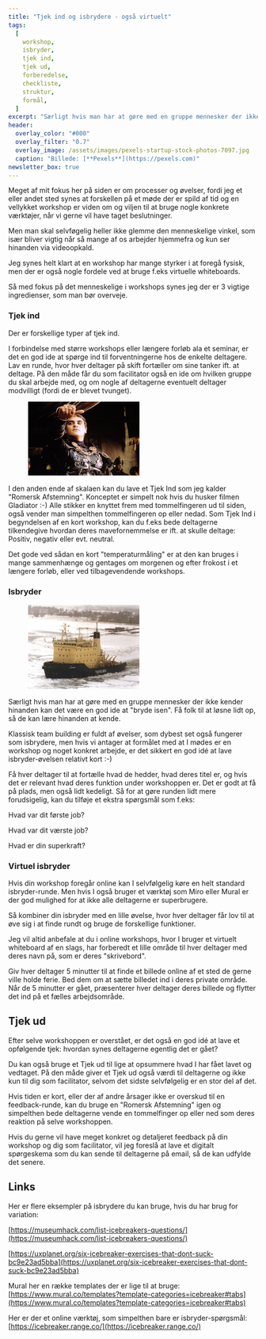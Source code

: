 ```yaml
---
title: "Tjek ind og isbrydere - også virtuelt"
tags:
  [
    workshop,
    isbryder,
    tjek ind,
    tjek ud,
    forberedelse,
    checkliste,
    struktur,
    formål,
  ]
excerpt: "Særligt hvis man har at gøre med en gruppe mennesker der ikke kender hinanden kan det være en god ide at 'bryde isen'."
header:
  overlay_color: "#000"
  overlay_filter: "0.7"
  overlay_image: /assets/images/pexels-startup-stock-photos-7097.jpg
  caption: "Billede: [**Pexels**](https://pexels.com)"
newsletter_box: true
---
```


Meget af mit fokus her på siden er om processer og øvelser, fordi jeg et eller andet sted synes at forskellen på et møde der er spild af tid og en vellykket workshop er viden om og viljen til at bruge nogle konkrete værktøjer, når vi gerne vil have taget beslutninger.

Men man skal selvføgelig heller ikke glemme den menneskelige vinkel, som især bliver vigtig når så mange af os arbejder hjemmefra og kun ser hinanden via videoopkald.

Jeg synes helt klart at en workshop har mange styrker i at foregå fysisk, men der er også nogle fordele ved at bruge f.eks virtuelle whiteboards.

Så med fokus på det menneskelige i workshops synes jeg der er 3 vigtige ingredienser, som man bør overveje.

### Tjek ind

Der er forskellige typer af tjek ind.

I forbindelse med større workshops eller længere forløb ala et seminar, er det en god ide at spørge ind til forventningerne hos de enkelte deltagere.
Lav en runde, hvor hver deltager på skift fortæller om sine tanker ift. at deltage.
På den måde får du som facilitator også en ide om hvilken gruppe du skal arbejde med, og om nogle af deltagerne eventuelt deltager modvilligt (fordi de er blevet tvunget).

<figure style="width: 225px" class="align-right">
	<img src="/assets/images/roman-vote.png">
</figure>

I den anden ende af skalaen kan du lave et Tjek Ind som jeg kalder "Romersk Afstemning".
Konceptet er simpelt nok hvis du husker filmen Gladiator :-)
Alle stikker en knyttet frem med tommelfingeren ud til siden, også vender man simpelthen tommelfingeren op eller nedad.
Som Tjek Ind i begyndelsen af en kort workshop, kan du f.eks bede deltagerne tilkendegive hvordan deres mavefornemmelse er ift. at skulle deltage: Positiv, negativ eller evt. neutral.

Det gode ved sådan en kort "temperaturmåling" er at den kan bruges i mange sammenhænge og gentages om morgenen og efter frokost i et længere forløb, eller ved tilbagevendende workshops.

### Isbryder

<figure style="width: 225px" class="align-left">
	<img src="/assets/images/isbryder.jpg">
</figure>

Særligt hvis man har at gøre med en gruppe mennesker der ikke kender hinanden kan det være en god ide at "bryde isen". Få folk til at løsne lidt op, så de kan lære hinanden at kende.

Klassisk team building er fuldt af øvelser, som dybest set også fungerer som isbrydere, men hvis vi antager at formålet med at I mødes er en workshop og noget konkret arbejde, er det sikkert en god idé at lave isbryder-øvelsen relativt kort :-)

Få hver deltager til at fortælle hvad de hedder, hvad deres titel er, og hvis det er relevant hvad deres funktion under workshoppen er.
Det er godt at få på plads, men også lidt kedeligt.
Så for at gøre runden lidt mere forudsigelig, kan du tilføje et ekstra spørgsmål som f.eks:

Hvad var dit første job?

Hvad var dit værste job?

Hvad er din superkraft?

### Virtuel isbryder

Hvis din workshop foregår online kan I selvfølgelig køre en helt standard isbryder-runde.
Men hvis I også bruger et værktøj som Miro eller Mural er der god mulighed for at ikke alle deltagerne er superbrugere.

Så kombiner din isbryder med en lille øvelse, hvor hver deltager får lov til at øve sig i at finde rundt og bruge de forskellige funktioner.

Jeg vil altid anbefale at du i online workshops, hvor I bruger et virtuelt whiteboard af en slags, har forberedt et lille område til hver deltager med deres navn på, som er deres "skrivebord".

Giv hver deltager 5 minutter til at finde et billede online af et sted de gerne ville holde ferie.
Bed dem om at sætte billedet ind i deres private område.
Når de 5 minutter er gået, præsenterer hver deltager deres billede og flytter det ind på et fælles arbejdsområde.

## Tjek ud

Efter selve workshoppen er overstået, er det også en god idé at lave et opfølgende tjek: hvordan synes deltagerne egentlig det er gået?

Du kan også bruge et Tjek ud til lige at opsummere hvad I har fået lavet og vedtaget.
På den måde giver et Tjek ud også værdi til deltagerne og ikke kun til dig som facilitator, selvom det sidste selvfølgelig er en stor del af det.

Hvis tiden er kort, eller der af andre årsager ikke er overskud til en feedback-runde, kan du bruge en "Romersk Afstemning" igen og simpelthen bede deltagerne vende en tommelfinger op eller ned som deres reaktion på selve workshoppen.

Hvis du gerne vil have meget konkret og detaljeret feedback på din workshop og dig som facilitator, vil jeg foreslå at lave et digitalt spørgeskema som du kan sende til deltagerne på email, så de kan udfylde det senere.

## Links

Her er flere eksempler på isbrydere du kan bruge, hvis du har brug for variation:

[https://museumhack.com/list-icebreakers-questions/](https://museumhack.com/list-icebreakers-questions/)

[https://uxplanet.org/six-icebreaker-exercises-that-dont-suck-bc9e23ad5bba](https://uxplanet.org/six-icebreaker-exercises-that-dont-suck-bc9e23ad5bba)

Mural her en række templates der er lige til at bruge:
[https://www.mural.co/templates?template-categories=icebreaker#tabs](https://www.mural.co/templates?template-categories=icebreaker#tabs)

Her er der et online værktøj, som simpelthen bare er isbryder-spørgsmål:
[https://icebreaker.range.co/](https://icebreaker.range.co/)
